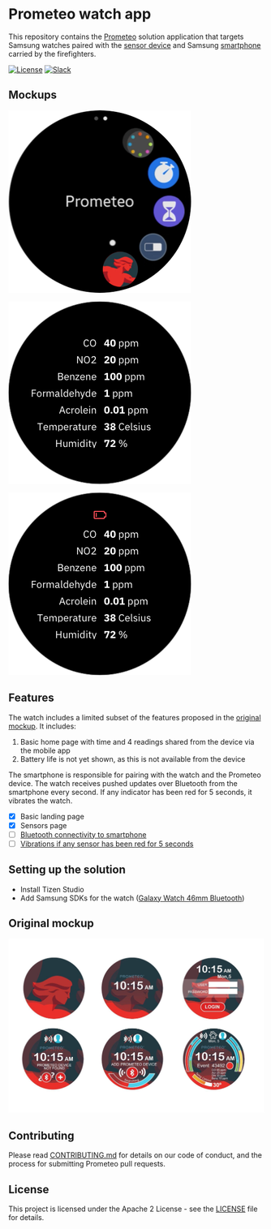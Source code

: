 # Prometeo watch app

This repository contains the [Prometeo](https://github.com/Call-for-Code/Prometeo) solution application that targets Samsung watches paired with the [sensor device](https://github.com/Call-for-Code/Prometeo-Firmware) and Samsung [smartphone](https://github.com/Call-for-Code/Prometeo-Mobile-App) carried by the firefighters.

[![License](https://img.shields.io/badge/License-Apache2-blue.svg)](https://www.apache.org/licenses/LICENSE-2.0) [![Slack](https://img.shields.io/badge/Join-Slack-blue)](https://join.slack.com/t/Call-for-Code/shared_invite/enQtNzkyMDUyODg1NDU5LTdkZDhmMjJkMWI1MDk1ODc2YTc2OTEwZTI4MGI3NDI0NmZmNTg0Zjg5NTVmYzNiNTYzNzRiM2JkZjYzOWIwMWE)

## Mockups

![Prometeo watch app mockup in switcher](img/Watch-001.png)

![Prometeo watch app mockup readings](img/Watch-002.png)

![Prometeo watch app mockup low battery](img/Watch-003.png)

## Features

The watch includes a limited subset of the features proposed in the [original mockup](#original-mockup). It includes:

1. Basic home page with time and 4 readings shared from the device via the mobile app
2. Battery life is not yet shown, as this is not available from the device

The smartphone is responsible for pairing with the watch and the Prometeo device. The watch receives pushed updates over Bluetooth from the smartphone every second. If any indicator has been red for 5 seconds, it vibrates the watch.

- [x] Basic landing page
- [x] Sensors page
- [ ] [Bluetooth connectivity to smartphone](https://docs.tizen.org/application/web/guides/connectivity/bluetooth/)
- [ ] [Vibrations if any sensor has been red for 5 seconds](https://docs.tizen.org/application/web/guides/notification/notification/#creating-simple-notifications)

## Setting up the solution

* Install Tizen Studio
* Add Samsung SDKs for the watch ([Galaxy Watch 46mm Bluetooth](https://www.samsung.com/es/wearables/galaxy-watch-r800/))

## Original mockup

![Prometeo watch app mockup](img/prometeo-watch-mockups.jpg)

## Contributing

Please read [CONTRIBUTING.md](CONTRIBUTING.md) for details on our code of conduct, and the process for submitting Prometeo pull requests.

## License

This project is licensed under the Apache 2 License - see the [LICENSE](LICENSE) file for details.